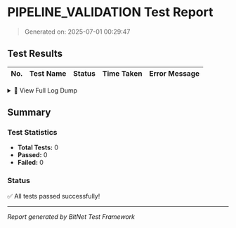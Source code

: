 # PIPELINE_VALIDATION Test Report

> Generated on: 2025-07-01 00:29:47

## Test Results

| No. | Test Name | Status | Time Taken | Error Message |
|:---:|:----------|:------:|:----------:|:-------------|

<details>
<summary>📝 View Full Log Dump</summary>

```
[2025-07-01, 00:28:13.654] -> Step 1: Downloading/Verifying original model files...
[2025-07-01, 00:28:14.307] -> Step 1: Complete.
[2025-07-01, 00:28:14.307] -> Step 2: Converting model to BitNet format...
[2025-07-01, 00:28:14.308] -> Step 2: Complete.
[2025-07-01, 00:28:14.308] -> Step 3: Running inference...
[2025-07-01, 00:28:14.308] -> Step 1: Loading model...
[2025-07-01, 00:29:38.338] -> Step 1: Complete.
[2025-07-01, 00:29:38.339] -> Step 2: Loading tokenizer...
[2025-07-01, 00:29:39.861] -> Step 2: Complete.
[2025-07-01, 00:29:39.862] -> Step 3: Running inference...
[2025-07-01, 00:29:47.075] -> Step 3: Complete.
```

</details>


## Summary

### Test Statistics

- **Total Tests:** 0
- **Passed:** 0
- **Failed:** 0

### Status

✅ All tests passed successfully!

---

_Report generated by BitNet Test Framework_
